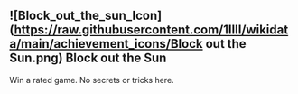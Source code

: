 ## ![Block_out_the_sun_Icon](https://raw.githubusercontent.com/1IlIl/wikidata/main/achievement_icons/Block out the Sun.png) Block out the Sun





Win a rated game. No secrets or tricks here.

